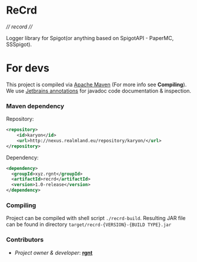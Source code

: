 # ReCrd
*// record //*

Logger library for Spigot(or anything based on SpigotAPI - PaperMC, SSSpigot).

# For devs
This project is compiled via [Apache Maven](https://maven.apache.org/) (For more info see **Compiling**). 
We use [Jetbrains annotations](https://mvnrepository.com/artifact/org.jetbrains/annotations/16.0.1) for javadoc code documentation & inspection.
### Maven dependency
Repository:
```xml
<repository>
    <id>karyon</id>
    <url>http://nexus.realmland.eu/repository/karyon/</url>
</repository>
```
Dependency:
```xml
<dependency>
  <groupId>xyz.rgnt</groupId>
  <artifactId>recrd</artifactId>
  <version>1.0-release</version>
</dependency>
```


### Compiling
Project can be compiled with shell script `./recrd-build`. Resulting JAR file can be found in directory `target/recrd-{VERSION}-{BUILD TYPE}.jar`

### Contributors
- *Project owner & developer*: [**rgnt**](https://rgnter.github.io)
